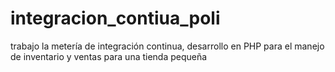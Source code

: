 # integracion_contiua_poli
trabajo la metería de integración continua, desarrollo en PHP para el manejo de inventario y ventas para una tienda pequeña
